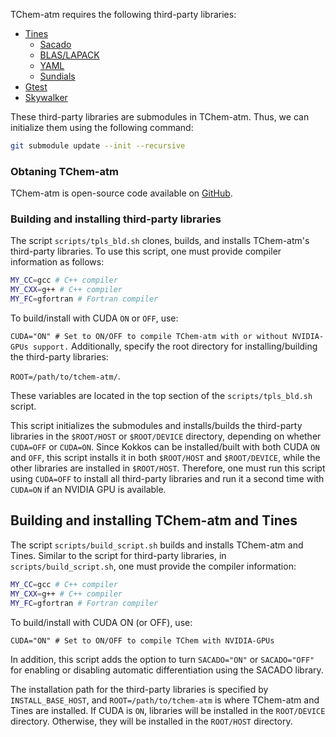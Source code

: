 TChem-atm requires the following third-party libraries:

  * [Tines](https://github.com/sandialabs/Tines.git)
    * [Sacado](https://docs.trilinos.org/dev/packages/sacado/doc/html/index.html)
    * [BLAS/LAPACK](http://www.openblas.net)
    * [YAML](https://github.com/jbeder/yaml-cpp)
    * [Sundials](https://github.com/LLNL/sundials.git)
  * [Gtest](https://github.com/google/googletest.git)
  * [Skywalker](https://github.com/eagles-project/skywalker.git)

These third-party libraries are submodules in TChem-atm. Thus, we can initialize them using the following command:

```bash
git submodule update --init --recursive
```
### **Obtaning TChem-atm**
<!--We will need to update the gihub link afther the library is realeased.-->
TChem-atm is open-source code available on [GitHub](https://github.com/PCLAeroParams/TChem-atm).

### **Building and installing third-party libraries**

The script ``scripts/tpls_bld.sh`` clones, builds, and installs TChem-atm's third-party libraries. To use this script, one must provide compiler information as follows:

```bash
MY_CC=gcc # C++ compiler
MY_CXX=g++ # C++ compiler
MY_FC=gfortran # Fortran compiler
```
To build/install with CUDA ``ON`` or ``OFF``, use:

``
CUDA="ON" # Set to ON/OFF to compile TChem-atm with or without NVIDIA-GPUs support.
``
Additionally, specify the root directory for installing/building the third-party libraries:

``ROOT=/path/to/tchem-atm/``.

These variables are located in the top section of the ``scripts/tpls_bld.sh`` script.

This script initializes the submodules and installs/builds the third-party libraries in the ``$ROOT/HOST`` or ``$ROOT/DEVICE`` directory, depending on whether ``CUDA=OFF`` or ``CUDA=ON``. Since Kokkos can be installed/built with both CUDA ``ON`` and ``OFF``, this script installs it in both ``$ROOT/HOST`` and ``$ROOT/DEVICE``, while the other libraries are installed in ``$ROOT/HOST``. Therefore, one must run this script using ``CUDA=OFF`` to install all third-party libraries and run it a second time with ``CUDA=ON`` if an NVIDIA GPU is available.

## **Building and installing TChem-atm and Tines**
The script ``scripts/build_script.sh`` builds and installs TChem-atm and Tines. Similar to the script for third-party libraries, in ``scripts/build_script.sh``, one must provide the compiler information:

```bash
MY_CC=gcc # C++ compiler
MY_CXX=g++ # C++ compiler
MY_FC=gfortran # Fortran compiler
```
To build/install with CUDA ON (or OFF), use:

``CUDA="ON" # Set to ON/OFF to compile TChem with NVIDIA-GPUs``

In addition, this script adds the option to turn ``SACADO="ON"`` or ``SACADO="OFF"`` for enabling or disabling automatic differentiation using the SACADO library.

The installation path for the third-party libraries is specified by ``INSTALL_BASE_HOST``, and ``ROOT=/path/to/tchem-atm`` is where TChem-atm and Tines are installed. If CUDA is ``ON``, libraries will be installed in the ``ROOT/DEVICE`` directory. Otherwise, they will be installed in the ``ROOT/HOST`` directory.
